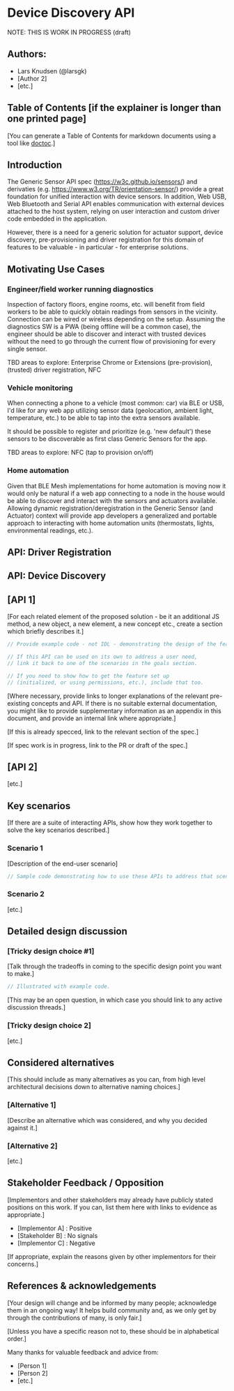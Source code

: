 # Device Discovery API

NOTE: THIS IS WORK IN PROGRESS (draft)

## Authors:

- Lars Knudsen (@larsgk)
- [Author 2]
- [etc.]

## Table of Contents [if the explainer is longer than one printed page]

[You can generate a Table of Contents for markdown documents using a tool like [doctoc](https://github.com/thlorenz/doctoc).]

## Introduction

The Generic Sensor API spec (https://w3c.github.io/sensors/) and
derivaties (e.g. https://www.w3.org/TR/orientation-sensor/) provide
a great foundation for unified interaction with device sensors.
In addition, Web USB, Web Bluetooth and Serial API enables communication
with external devices attached to the host system, relying on user
interaction and custom driver code embedded in the application.

However, there is a need for a generic solution for actuator support,
device discovery, pre-provisioning and driver registration for this
domain of features to be valuable - in particular - for
enterprise solutions.

## Motivating Use Cases

### Engineer/field worker running diagnostics

Inspection of factory floors, engine rooms, etc. will benefit from
field workers to be able to quickly obtain readings from sensors in the
vicinity. Connection can be wired or wireless depending on the setup.
Assuming the diagnostics SW is a PWA (being offline will be a common case),
the engineer should be able to discover and interact with trusted
devices without the need to go through the current flow of provisioning
for every single sensor.

TBD areas to explore: Enterprise Chrome or Extensions (pre-provision),
(trusted) driver registration, NFC

### Vehicle monitoring
When connecting a phone to a vehicle (most common: car) via BLE or USB, I'd like for
any web app utilizing sensor data (geolocation, ambient light, temperature, etc.)
to be able to tap into the extra sensors available.

It should be possible to register and prioritize (e.g. 'new default')
these sensors to be discoverable as first class Generic Sensors for the app.

TBD areas to explore: NFC (tap to provision on/off)

### Home automation
Given that BLE Mesh implementations for home automation is moving now it would
only be natural if a web app connecting to a node in the house would be able to
discover and interact with the sensors and actuators available.  Allowing
dynamic registration/deregistration in the Generic Sensor (and Actuator) context
will provide app developers a generalized and portable approach to interacting
with home automation units (thermostats, lights, environmental readings, etc.).

## API: Driver Registration

## API: Device Discovery

## [API 1]

[For each related element of the proposed solution - be it an additional JS method, a new object, a new element, a new concept etc., create a section which briefly describes it.]

```js
// Provide example code - not IDL - demonstrating the design of the feature.

// If this API can be used on its own to address a user need,
// link it back to one of the scenarios in the goals section.

// If you need to show how to get the feature set up
// (initialized, or using permissions, etc.), include that too.
```

[Where necessary, provide links to longer explanations of the relevant pre-existing concepts and API.
If there is no suitable external documentation, you might like to provide supplementary information as an appendix in this document, and provide an internal link where appropriate.]

[If this is already specced, link to the relevant section of the spec.]

[If spec work is in progress, link to the PR or draft of the spec.]

## [API 2]

[etc.]

## Key scenarios

[If there are a suite of interacting APIs, show how they work together to solve the key scenarios described.]

### Scenario 1

[Description of the end-user scenario]

```js
// Sample code demonstrating how to use these APIs to address that scenario.
```

### Scenario 2

[etc.]

## Detailed design discussion

### [Tricky design choice #1]

[Talk through the tradeoffs in coming to the specific design point you want to make.]

```js
// Illustrated with example code.
```

[This may be an open question,
in which case you should link to any active discussion threads.]

### [Tricky design choice 2]

[etc.]

## Considered alternatives

[This should include as many alternatives as you can,
from high level architectural decisions down to alternative naming choices.]

### [Alternative 1]

[Describe an alternative which was considered,
and why you decided against it.]

### [Alternative 2]

[etc.]

## Stakeholder Feedback / Opposition

[Implementors and other stakeholders may already have publicly stated positions on this work. If you can, list them here with links to evidence as appropriate.]

- [Implementor A] : Positive
- [Stakeholder B] : No signals
- [Implementor C] : Negative

[If appropriate, explain the reasons given by other implementors for their concerns.]

## References & acknowledgements

[Your design will change and be informed by many people; acknowledge them in an ongoing way! It helps build community and, as we only get by through the contributions of many, is only fair.]

[Unless you have a specific reason not to, these should be in alphabetical order.]

Many thanks for valuable feedback and advice from:

- [Person 1]
- [Person 2]
- [etc.]
